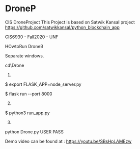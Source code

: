 # DroneP
CIS DroneProject
This Project is based on Satwik Kansal project https://github.com/satwikkansal/python_blockchain_app

CIS6930 - Fall2020 - UNF

HOwtoRun DroneB

Separate windows. 

cd\Drone

1.
$ export FLASK_APP=node_server.py

$ flask run --port 8000

2.
$ python3 run_app.py

3. 
python Drone.py USER PASS 

Demo video can be found at : https://youtu.be/SBsHpLAMEzw
